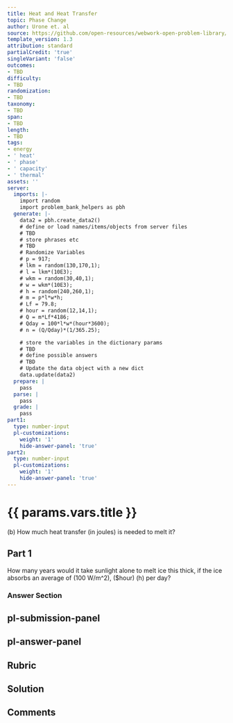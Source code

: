 ```yaml
---
title: Heat and Heat Transfer
topic: Phase Change
author: Urone et. al
source: https://github.com/open-resources/webwork-open-problem-library/tree/master/Contrib/BrockPhysics/College_Physics_Urone/14.Heat_and_Heat_Transfer/14-03.Phase_Change/NU_U17_14_03_008.pg
template_version: 1.3
attribution: standard
partialCredit: 'true'
singleVariant: 'false'
outcomes:
- TBD
difficulty:
- TBD
randomization:
- TBD
taxonomy:
- TBD
span:
- TBD
length:
- TBD
tags:
- energy
- ' heat'
- ' phase'
- ' capacity'
- ' thermal'
assets: ''
server:
  imports: |-
    import random
    import problem_bank_helpers as pbh
  generate: |-
    data2 = pbh.create_data2()
    # define or load names/items/objects from server files
    # TBD
    # store phrases etc
    # TBD
    # Randomize Variables
    # p = 917;
    # lkm = random(130,170,1);
    # l = lkm*(10E3);
    # wkm = random(30,40,1);
    # w = wkm*(10E3);
    # h = random(240,260,1);
    # m = p*l*w*h;
    # Lf = 79.8;
    # hour = random(12,14,1);
    # Q = m*Lf*4186;
    # Qday = 100*l*w*(hour*3600);
    # n = (Q/Qday)*(1/365.25);

    # store the variables in the dictionary params
    # TBD
    # define possible answers
    # TBD
    # Update the data object with a new dict
    data.update(data2)
  prepare: |
    pass
  parse: |
    pass
  grade: |
    pass
part1:
  type: number-input
  pl-customizations:
    weight: '1'
    hide-answer-panel: 'true'
part2:
  type: number-input
  pl-customizations:
    weight: '1'
    hide-answer-panel: 'true'
---
```


# {{ params.vars.title }} 


(b) How much heat transfer (in joules) is needed to melt it?

## Part 1 
How many years would it take sunlight alone to melt ice this thick, if the ice absorbs an average of (100 W/m^2), ($hour)  (h) per day? 


 ### Answer Section


## pl-submission-panel 


## pl-answer-panel 


## Rubric 


## Solution 


## Comments 


